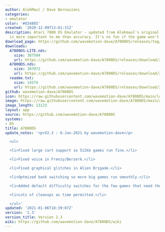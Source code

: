 ```yaml
---
author: AlekMaul / Dave Bernazzani
categories:
- emulator
color: '#834885'
created: '2020-12-09T13:01:31Z'
description: Atari 7800 DS Emulator - updated from Alekmaul's original. Playability
  is more important to me than accuracy. It's no fun if the game won't run.
download_page: https://github.com/wavemotion-dave/A7800DS/releases/tag/2.3
downloads:
  A7800DS-LITE.nds:
    size: 387584
    url: https://github.com/wavemotion-dave/A7800DS/releases/download/2.3/A7800DS-LITE.nds
  A7800DS.nds:
    size: 387072
    url: https://github.com/wavemotion-dave/A7800DS/releases/download/2.3/A7800DS.nds
  readme.txt:
    size: 14574
    url: https://github.com/wavemotion-dave/A7800DS/releases/download/2.3/readme.txt
github: wavemotion-dave/A7800DS
icon: https://raw.githubusercontent.com/wavemotion-dave/A7800DS/main/logo.bmp
image: https://raw.githubusercontent.com/wavemotion-dave/A7800DS/main/arm9/gfx/bgTop.png
image_length: 13123
layout: app
source: https://github.com/wavemotion-dave/A7800DS
systems:
- DS
title: A7800DS
update_notes: '<p>V2.3 : 6-Jan-2021 by wavemotion-dave</p>

  <ul>

  <li>Fixed large cart support so 512kb games run fine.</li>

  <li>Fixed voice in Frenzy/Berzerk.</li>

  <li>Fixed graphical glitches in Alien Brigade.</li>

  <li>Optmized bank switching so more big games run smoothly.</li>

  <li>Added default difficulty switches for the few games that need them.</li>

  <li>Lots of cleanups as time permitted.</li>

  </ul>'
updated: '2021-01-06T18:39:07Z'
version: '2.3'
version_title: Version 2.3
wiki: https://github.com/wavemotion-dave/A7800DS/wiki
---
```

